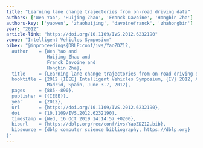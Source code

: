 ```yaml
---
title: "Learning lane change trajectories from on-road driving data"
authors: ['Wen Yao', 'Huijing Zhao', 'Franck Davoine', 'Hongbin Zha']
authors-key: ['yaowen', 'zhaohuijing', 'davoinefranck', 'zhahongbin']
year: "2012"
article-link: "https://doi.org/10.1109/IVS.2012.6232190"
venue: "Intelligent Vehicles Symposium"
bibex: "@inproceedings{DBLP:conf/ivs/YaoZDZ12,
  author    = {Wen Yao and
               Huijing Zhao and
               Franck Davoine and
               Hongbin Zha},
  title     = {Learning lane change trajectories from on-road driving data},
  booktitle = {2012 {IEEE} Intelligent Vehicles Symposium, {IV} 2012, Alcal de Henares,
               Madrid, Spain, June 3-7, 2012},
  pages     = {885--890},
  publisher = {{IEEE}},
  year      = {2012},
  url       = {https://doi.org/10.1109/IVS.2012.6232190},
  doi       = {10.1109/IVS.2012.6232190},
  timestamp = {Wed, 16 Oct 2019 14:14:57 +0200},
  biburl    = {https://dblp.org/rec/conf/ivs/YaoZDZ12.bib},
  bibsource = {dblp computer science bibliography, https://dblp.org}
}"
---
```

